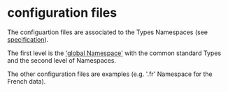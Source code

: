 # configuration files

The configuartion files are associated to the Types Namespaces (see [specification](../../documentation/README.md)).

The first level is the ['global Namespace'](./NTV_global_namespace.ini) with the common standard Types and the second level of Namespaces.

The other configuration files are examples (e.g. '.fr' Namespace for the French data).
